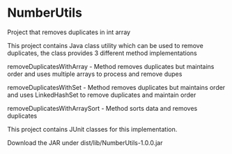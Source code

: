 # NumberUtils
Project that removes duplicates  in int array

This project contains Java class utility which can be used to remove duplicates, the class provides 3 different method implementations

removeDuplicatesWithArray - Method removes duplicates but maintains order and uses multiple arrays to process and remove dupes

removeDuplicatesWithSet - Method removes duplicates but maintains order and uses LinkedHashSet to remove duplicates and maintain order

removeDuplicatesWithArraySort - Method sorts data and removes duplicates

This project contains JUnit classes for this implementation.

Download the JAR under dist/lib/NumberUtils-1.0.0.jar
